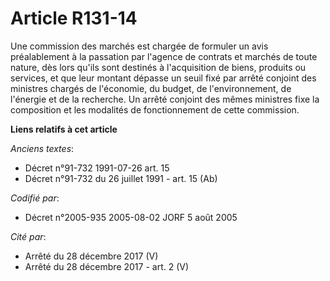 # Article R131-14

Une commission des marchés est chargée de formuler un avis préalablement à la passation par l'agence de contrats et marchés
de toute nature, dès lors qu'ils sont destinés à l'acquisition de biens, produits ou services, et que leur montant dépasse un
seuil fixé par arrêté conjoint des ministres chargés de l'économie, du budget, de l'environnement, de l'énergie et de la
recherche. Un arrêté conjoint des mêmes ministres fixe la composition et les modalités de fonctionnement de cette commission.

**Liens relatifs à cet article**

_Anciens textes_:

  - Décret n°91-732 1991-07-26 art. 15
  - Décret n°91-732 du 26 juillet 1991 - art. 15 (Ab)

_Codifié par_:

  - Décret n°2005-935 2005-08-02 JORF 5 août 2005

_Cité par_:

  - Arrêté du 28 décembre 2017 (V)
  - Arrêté du 28 décembre 2017 - art. 2 (V)
